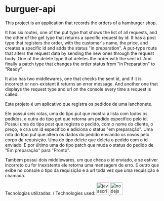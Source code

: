 # burguer-api

This project is an application that records the orders of a hamburger shop.

It has six routes, one of the put type that shows the list of all requests, and the other of the get type that returns a specific request by id.
It has a post type that registers the order, with the customer's name, the price, and creates a specific id and adds the status "in preparation".
A put-type route that alters the request data by sending the new ones through the request body.
One of the delete type that deletes the order with the sent id.
And finally a patch type that changes the order status from "In Preparation" to "Ready".

It also has two middlewares, one that checks the sent id, and if it is incorrect or non-existent it returns an error message.
And another one that displays the request type and url on the console every time a request is called.



Este projeto é um aplicativo que registra os pedidos de uma lanchonete.

Ele possui seis rotas, uma do tipo put que mostra a lista com todos os pedidos, e outra do tipo get que retorna um pedido específico pelo id.
Possui uma do tipo post que registra o pedido, com o nome do cliente, o preço, e cria um id específico e adiciona o status "em preparação".
Uma rota do tipo put que altera os dados do pedido enviando os novos pelo corpo da requisição.
Uma do tipo delete que deleta o pedido com o id enviado.
E por último uma do tipo patch que muda o status do pedido de "Em preparação" para "Pronto". 

Também possui dois middlewares, um que checa o id enviado, e se estiver incorreto ou for inexistente ele retorna uma mensagem de erro.
E outro que exibe no console o tipo da requisição e a url toda vez que uma requisição é chamada.

Tecnologias utilizadas: / Technologies used:
<a href="https://developer.mozilla.org/en-US/docs/Web/JavaScript">
      <img src="https://cdn.jsdelivr.net/gh/devicons/devicon/icons/javascript/javascript-original.svg" alt="javascript" width="40" height="40"/>
 </a>
 <a href="https://nodejs.org"><img src="https://cdn.jsdelivr.net/gh/devicons/devicon/icons/nodejs/nodejs-original.svg" alt="nodejs" width="40" height="40"/></a>
   
